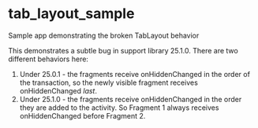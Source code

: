# tab_layout_sample
Sample app demonstrating the broken TabLayout behavior

This demonstrates a subtle bug in support library 25.1.0. There are two different behaviors here:
1) Under 25.0.1 - the fragments receive onHiddenChanged in the order of the transaction, so the newly visible fragment receives onHiddenChanged *last*.
2) Under 25.1.0 - the fragments receive onHiddenChanged in the order they are added to the activity. So Fragment 1 always receives onHiddenChanged before Fragment 2.
